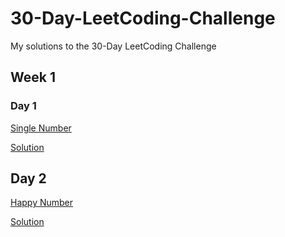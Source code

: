 # 30-Day-LeetCoding-Challenge
My solutions to the 30-Day LeetCoding Challenge

## Week 1
### Day 1
[Single Number](https://leetcode.com/problems/single-number/)

[Solution](https://github.com/shardul08/30-Day-LeetCoding-Challenge/blob/master/Week%201/136_Single_Number.cpp)

## Day 2
[Happy Number](https://leetcode.com/problems/happy-number/)

[Solution](https://github.com/shardul08/30-Day-LeetCoding-Challenge/blob/master/Week%201/202_Happy_Number.cpp)
